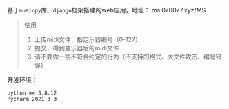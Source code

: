 基于`musicpy`库、`django`框架搭建的web应用，地址： ms.070077.xyz/MS

> 使用
> 1. 上传midi文件，指定乐器编号（0-127）
> 2. 提交，得到变乐器后的midi文件
> 3. 请不要做一些不符合约定的行为（不支持的格式、大文件攻击、编号错误）


开发环境：
```
python == 3.8.12
Pycharm 2021.3.3
```
